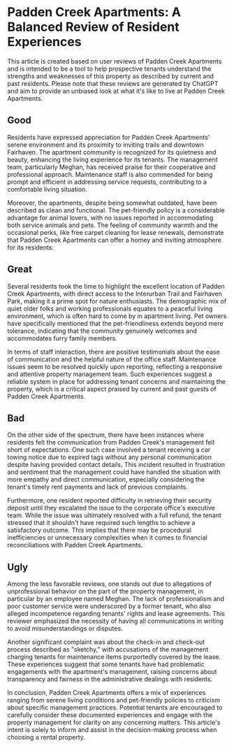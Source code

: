 # Padden Creek Apartments: A Balanced Review of Resident Experiences

This article is created based on user reviews of Padden Creek Apartments and is intended to be a tool to help prospective tenants understand the strengths and weaknesses of this property as described by current and past residents. Please note that these reviews are generated by ChatGPT and aim to provide an unbiased look at what it's like to live at Padden Creek Apartments.

## Good

Residents have expressed appreciation for Padden Creek Apartments' serene environment and its proximity to inviting trails and downtown Fairhaven. The apartment community is recognized for its quietness and beauty, enhancing the living experience for its tenants. The management team, particularly Meghan, has received praise for their cooperative and professional approach. Maintenance staff is also commended for being prompt and efficient in addressing service requests, contributing to a comfortable living situation.

Moreover, the apartments, despite being somewhat outdated, have been described as clean and functional. The pet-friendly policy is a considerable advantage for animal lovers, with no issues reported in accommodating both service animals and pets. The feeling of community warmth and the occasional perks, like free carpet cleaning for lease renewals, demonstrate that Padden Creek Apartments can offer a homey and inviting atmosphere for its residents.

## Great

Several residents took the time to highlight the excellent location of Padden Creek Apartments, with direct access to the Interurban Trail and Fairhaven Park, making it a prime spot for nature enthusiasts. The demographic mix of quiet older folks and working professionals equates to a peaceful living environment, which is often hard to come by in apartment living. Pet owners have specifically mentioned that the pet-friendliness extends beyond mere tolerance, indicating that the community genuinely welcomes and accommodates furry family members.

In terms of staff interaction, there are positive testimonials about the ease of communication and the helpful nature of the office staff. Maintenance issues seem to be resolved quickly upon reporting, reflecting a responsive and attentive property management team. Such experiences suggest a reliable system in place for addressing tenant concerns and maintaining the property, which is a critical aspect praised by current and past guests of Padden Creek Apartments.

## Bad

On the other side of the spectrum, there have been instances where residents felt the communication from Padden Creek's management fell short of expectations. One such case involved a tenant receiving a car towing notice due to expired tags without any personal communication despite having provided contact details. This incident resulted in frustration and sentiment that the management could have handled the situation with more empathy and direct communication, especially considering the tenant's timely rent payments and lack of previous complaints.

Furthermore, one resident reported difficulty in retrieving their security deposit until they escalated the issue to the corporate office's executive team. While the issue was ultimately resolved with a full refund, the tenant stressed that it shouldn't have required such lengths to achieve a satisfactory outcome. This implies that there may be procedural inefficiencies or unnecessary complexities when it comes to financial reconciliations with Padden Creek Apartments.

## Ugly

Among the less favorable reviews, one stands out due to allegations of unprofessional behavior on the part of the property management, in particular by an employee named Meghan. The lack of professionalism and poor customer service were underscored by a former tenant, who also alleged incompetence regarding tenants' rights and lease agreements. This reviewer emphasized the necessity of having all communications in writing to avoid misunderstandings or disputes.

Another significant complaint was about the check-in and check-out process described as "sketchy," with accusations of the management charging tenants for maintenance items purportedly covered by the lease. These experiences suggest that some tenants have had problematic engagements with the apartment's management, raising concerns about transparency and fairness in the administrative dealings with residents.

In conclusion, Padden Creek Apartments offers a mix of experiences ranging from serene living conditions and pet-friendly policies to criticism about specific management practices. Potential tenants are encouraged to carefully consider these documented experiences and engage with the property management for clarity on any concerning matters. This article's intent is solely to inform and assist in the decision-making process when choosing a rental property.